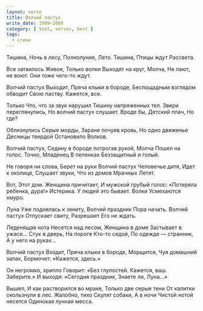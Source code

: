 ```yaml
---
layout: verse
title: Волчий пастух
write_date: 1999–2000
category: [ text, verses, best ]
tags:
  - стихи
---
```

Тишина,
Ночь в лесу,
Полнолуние,
Лето.
Тишина,
Птицы ждут
Рассвета.

Все затаилось
Живое,
Только волки
Выходят на круг,
Молча,
Не лают, не воют.
Они тоже чего-то ждут.

<!--more-->

Волчий пастух
Выходит,
Пряча клыки в бороде,
Беспощадным взглядом обводит
Свою паству.
Кажется, все.

Только
Что, что за звук нарушил
Тишину напряженных тел.
Звери переглянулись,
Но волчий пастух слушает.
Вроде бы,
Детский плач,
Но где?

Облизнулись
Серые морды,
Заране почуяв кровь,
Но одно движенье
Десницы твердой
Остановило
Волков.

Волчий пастух,
Седину в бороде потрогав рукой,
Молча
Пошел на голос.
Точно,
Младенец
В пеленках
Беззащитный и голый.

Не говоря ни слова,
Берет на руки
Волчий пастух
Человечье дитя,
Идет к околице,
Слушает звуки,
Что из домов
Мрачных
Летят.

Вот,
Этот дом.
Женщина причитает,
И мужской грубый голос:
«Потеряла ребенка, дура!»
Истерика.
У людей это бывает.
Волки
Усмехаются хмуро.

Луна
Уже поднялась к зениту,
Волчий праздник
Пора начать.
Волчий пастух
Отпускает свиту,
Разрешает
Его не ждать.

Леденящая нота
Несется над лесом,
Женщина в доме
Застывает в ужасе...
Стук в дверь,
На пороге
Кто-то седой,
По одежде — странник,
А у него на руках...

Волчий пастух
Входит,
Пряча клыки в бороде,
Морщится,
Чуя домашний запах,
Бормочет:
«Кажется, здесь.»

Он негромко, хрипло
Говорит: «Без глупостей.
Кажется, ваш.
Заберите.»
И выходя:
«Сегодня праздник,
Знаете ли,
Луна...»

Вышел,
И как растворился во мраке,
Только две серые тени
От калитки скользнули в лес.
Жалобно, тихо
Скулят собаки,
А в ночи
Чистой нотой несется
Одинокая лунная месса.
